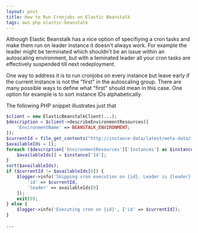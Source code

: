 ```yaml
---
layout: post
title: How to Run Cronjobs on Elastic Beanstalk
tags: aws php elastic-beanstalk
---
```


Although Elastic Beanstalk has a nice option of specifiying a cron tasks and make them run on leader instance it doesn't always work. For example the leader might be terminated which shouldn't be an issue within an autoscaling environment, but with a teminated leader all your cron tasks are effectively suspended till next redeployment.

One way to address it is to run cronjobs on every instance but leave early if the current instance is not the "first" in the autoscaling group. There are many possible ways to define what "first" should mean in this case. One option for example is to sort instance IDs alphabetically.

The following PHP snippet illustrates just that

```php
$client = new ElasticBeanstalkClient(...);
$description = $client->describeEnvironmentResources([
    'EnvironmentName' => BEANSTALK_ENVIRONMENT;
]);
$currentId = file_get_contents("http://instance-data/latest/meta-data/instance-id");
$availableIds = [];
foreach ($description['EnvironmentResources']['Instances'] as $instance) {
    $availableIds[] = $instance['Id'];
}
sort($availableIds);
if ($currentId != $availableIds[0]) {
    $logger->info('Skipping cron execution on {id}. Leader is {leader}', [
        'id' => $currentId,
        'leader' => availableIds[0]
    ]);
    exit(0);
} else {
    $logger->info('Executing cron on {id}', ['id' => $currentId]);
}

...

```